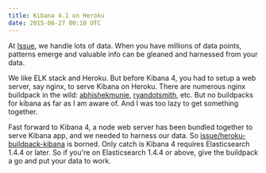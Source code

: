 ```yaml
---
title: Kibana 4.1 on Heroku
date: 2015-06-27 00:10 UTC
---
```


At [Issue](http://issueapp.com), we handle lots of data. When you have millions of data points, patterns emerge and valuable info can be gleaned and harnessed from your data.

We like ELK stack and Heroku. But before Kibana 4, you had to setup a web server, say nginx, to serve Kibana on Heroku. There are numerous nginx buildpack in the wild: [abhishekmunie](https://github.com/abhishekmunie/heroku-buildpack-nginx), [ryandotsmith](https://github.com/ryandotsmith/nginx-buildpack), etc. But no buildpacks for kibana as far as I am aware of. And I was too lazy to get something together.

Fast forward to Kibana 4, a node web server has been bundled together to serve Kibana app, and we needed to harness our data. So [issue/heroku-buildpack-kibana](https://github.com/issueapp/heroku-buildpack-kibana) is borned. Only catch is Kibana 4 requires Elasticsearch 1.4.4 or later. So if you're on Elasticsearch 1.4.4 or above, give the buildpack a go and put your data to work.
